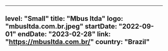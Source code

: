
---
level: "Small"
title: "Mbus ltda"
logo: "mbusltda.com.br.jpeg"
startDate: "2022-09-01"
endDate: "2023-02-28"
link: "https://mbusltda.com.br/"
country: "Brazil"
---
